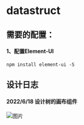 # datastruct
## 需要的配置：
#### 1、配置Element-UI
```
npm install element-ui -S
```

## 设计日志
#### 2022/6/18 设计树的画布组件
![图片](https://user-images.githubusercontent.com/65166118/174440282-689de524-a198-4700-aa12-caa172ac2e74.png)
